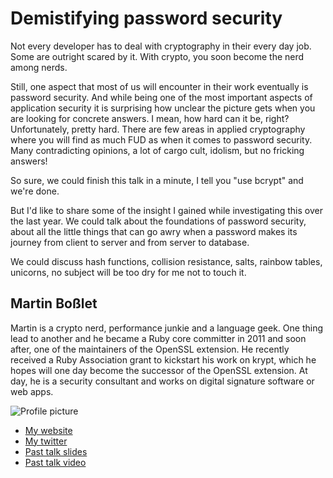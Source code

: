 # Demistifying password security

Not every developer has to deal with cryptography in their every day job. Some
are outright scared by it. With crypto, you soon become the nerd among nerds.

Still, one aspect that most of us will encounter in their work eventually is 
password security. And while being one of the most important aspects of application
security it is surprising how unclear the picture gets when you are looking for
concrete answers. I mean, how hard can it be, right? Unfortunately, pretty hard.
There are few areas in applied cryptography where you will find as much FUD as when
it comes to password security. Many contradicting opinions, a lot of cargo cult,
idolism, but no fricking answers!

So sure, we could finish this talk in a minute, I tell you "use bcrypt" and we're done.

But I'd like to share some of the insight I gained while investigating this over the last
year. We could talk about the foundations of password security, about all the
little things that can go awry when a password makes its journey from client to
server and from server to database.

We could discuss hash functions, collision resistance, salts, rainbow tables, unicorns,
no subject will be too dry for me not to touch it.

## Martin Boßlet

Martin is a crypto nerd, performance junkie and a language geek. One thing lead to another
and he became a Ruby core committer in 2011 and soon after, one of the maintainers of the OpenSSL 
extension. He recently received a Ruby Association grant to kickstart his work on krypt, which
he hopes will one day become the successor of the OpenSSL extension. At day, he is a security
consultant and works on digital signature software or web apps.
  

![Profile picture](https://en.gravatar.com/userimage/31410070/5917ab18325761bb28b73f8b72ae3c80.png?size=200)

- [My website](https://github.com/emboss)
- [My twitter](https://twitter.com/#!/_emboss_)
- [Past talk slides](https://github.com/emboss/rubyconf11)
- [Past talk video](http://confreaks.com/videos/683-rubyconf2011-ruby-openssl-present-future-and-why-it-matters)

